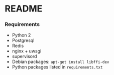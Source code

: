 # README

### Requirements

* Python 2
* Postgresql
* Redis
* nginx + uwsgi
* supervisord
* Debian packages: `apt-get install libffi-dev`
* Python packages listed in `requirements.txt`

